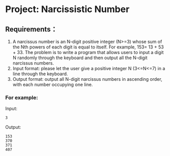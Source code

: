 # Project: Narcissistic Number

## Requirements：
1. A narcissus number is an N-digit positive integer (N>=3) whose sum of the Nth powers of each digit is equal to itself. For example, 153= 13 + 53 + 33. The problem is to write a program that allows users to input a digit N randomly through the keyboard and then output all the N-digit narcissus numbers.
2. Input format: please let the user give a positive integer N (3<=N<=7) in a line through the keyboard.
3. Output format: output all N-digit narcissus numbers in ascending order, with each number occupying one line.

### For example:
Input:
```
3
```
Output:
```
153
370
371
407
```